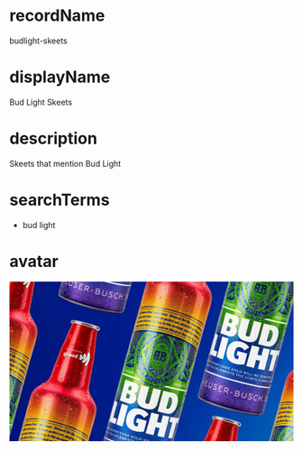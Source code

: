 
# recordName

budlight-skeets

# displayName

Bud Light Skeets

# description

Skeets that mention Bud Light

# searchTerms

- bud light

# avatar

![](avatar.png)
